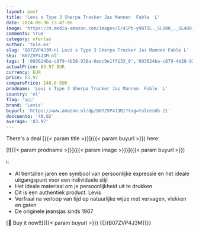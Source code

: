```yaml
---
layout: post
title: 'Levi s Type 3 Sherpa Trucker Jas Mannen  Fable  L'
date: 2024-09-30 13:47:06
image: 'https://m.media-amazon.com/images/I/41Pb-y9BTIL._SL500_._SL400_.jpg'
comments: true
category: ofertas
author: 'tole.es'
slug: 'B07ZVP4J3M-nl Levi s Type 3 Sherpa Trucker Jas Mannen Fable L'
sku: 'B07ZVP4J3M-nl'
tags: [ '093624ba-c879-4b38-938a-0eec9e1ff133_0','093624ba-c879-4b38-938a-0eec9e1ff133_4701','093624ba-c879-4b38-938a-0eec9e1ff133_5201','093624ba-c879-4b38-938a-0eec9e1ff133_8801','Arborist Merchandising Root','CML FGG','De nieuwe vader','Herenkleding','Herenmode','Jacks heren','Jassen, jacks & bodywarmers heren','Kleding, schoenen & sieraden','Kleding, schoenen en sieraden','Mens Streetwear','Self Service','Special Features Stores','levis','🇳🇱', ]
actualPrice: 83.97 EUR
currency: EUR
price: 83.97
comparePrice: 140.0 EUR
prodname: 'Levi s Type 3 Sherpa Trucker Jas Mannen  Fable  L'
country: 'nl'
flag: '🇳🇱'
brand: 'Levis'
buyurl: 'https://www.amazon.nl/dp/B07ZVP4J3M/?tag=tolees0b-21'
descuento: '40.02'
average: '83.97'
---
```


There's a deal [{{< param title >}}]({{< param buyurl >}})  here:

[![{{< param prodname >}}]({{< param image >}})]({{< param buyurl >}})

ℹ️:

- Al tientallen jaren een symbool van persoonlijke expressie en het ideale uitgangspunt voor een individuele stijl
- Het ideale materiaal om je persoonlijkheid uit te drukken
- Dit is een authentiek product. Levis
- Verfraai na verloop van tijd op natuurlijke wijze met vervagen, vlekken en gaten
- De originele jeansjas sinds 1967

[🛒 Buy it now!!]({{< param buyurl >}})
{{<world>}}B07ZVP4J3M{{</world>}}
